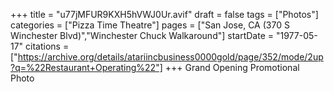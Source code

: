 +++
title = "u77jMFUR9KXH5hVWJ0Ur.avif"
draft = false
tags = ["Photos"]
categories = ["Pizza Time Theatre"]
pages = ["San Jose, CA (370 S Winchester Blvd)","Winchester Chuck Walkaround"]
startDate = "1977-05-17"
citations = ["https://archive.org/details/atariincbusiness0000gold/page/352/mode/2up?q=%22Restaurant+Operating%22"]
+++
Grand Opening Promotional Photo

